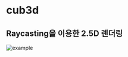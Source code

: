 # cub3d
## Raycasting을 이용한 2.5D 렌더링  
![example](https://camo.githubusercontent.com/afc4e690f505c950cf294b8315070256d817a8192520b54e26996038eb885e33/68747470733a2f2f692e696d6775722e636f6d2f566631484c52452e706e67)
